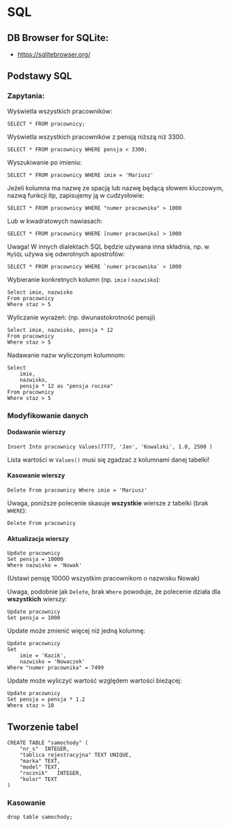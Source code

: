 # SQL

## DB Browser for SQLite:

* https://sqlitebrowser.org/

## Podstawy SQL

### Zapytania:

Wyświetla wszystkich pracowników:
```
SELECT * FROM pracownicy;
```


Wyświetla wszystkich pracowników z pensją niższą niż 3300.

```
SELECT * FROM pracownicy WHERE pensja < 3300;
```

Wyszukiwanie po imieniu:

```
SELECT * FROM pracownicy WHERE imie = 'Mariusz'
```

Jeżeli kolumna ma nazwę ze spacją lub nazwę będącą słowem kluczowym, nazwą funkcji itp, zapisujemy ją w cudzysłowie:

```
SELECT * FROM pracownicy WHERE "numer pracownika" > 1000
```

Lub w kwadratowych nawiasach:

```
SELECT * FROM pracownicy WHERE [numer pracownika] > 1000
```

Uwaga! W innych dialektach SQL będzie używana inna składnia, np. w `MySQL` używa się odwrotnych apostrofów:

```
SELECT * FROM pracownicy WHERE `numer pracownika` > 1000
```

Wybieranie konkretnych kolumn (np. `imie` i `nazwisko`):

```
Select imie, nazwisko
From pracownicy
Where staz > 5
```

Wyliczanie wyrażeń: (np. dwunastokrotność pensji)

```
Select imie, nazwisko, pensja * 12
From pracownicy
Where staz > 5
```

Nadawanie nazw wyliczonym kolumnom:

```
Select
    imie,
    nazwisko,
    pensja * 12 as "pensja roczna"
From pracownicy
Where staz > 5
```

### Modyfikowanie danych

#### Dodawanie wierszy

```
Insert Into pracownicy Values(7777, 'Jan', 'Kowalski', 1.0, 2500 )
```

Lista wartości w `Values()` musi się zgadzać z kolumnami danej tabelki!

#### Kasowanie wierszy

```
Delete From pracownicy Where imie = 'Mariusz'
```

Uwaga, poniższe polecenie skasuje **wszystkie** wiersze z tabelki (brak `WHERE`):
```
Delete From pracownicy
```

#### Aktualizacja wierszy

```
Update pracownicy
Set pensja = 10000
Where nazwisko = 'Nowak'
```
(Ustawi pensję 10000 wszystkim pracownikom o nazwisku Nowak)

Uwaga, podobnie jak `Delete`, brak `Where` powoduje, że polecenie działa dla **wszystkich** wierszy:
```
Update pracownicy
Set pensja = 1000
```

Update może zmienić więcej niż jedną kolumnę:

```
Update pracownicy
Set
	imie = 'Kazik',
	nazwisko = 'Nowaczek'
Where "numer pracownika" = 7499
```

Update może wyliczyć wartość względem wartości bieżącej:

```
Update pracownicy
Set pensja = pensja * 1.2
Where staz > 10
```
## Tworzenie tabel
```
CREATE TABLE "samochody" (
	"nr_s"	INTEGER,
	"tablica rejestracyjna"	TEXT UNIQUE,
	"marka"	TEXT,
	"model"	TEXT,
	"rocznik"	INTEGER,
	"kolor"	TEXT
)
```

### Kasowanie
```
drop table samochody;
```
